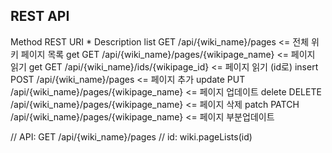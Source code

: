 REST API
---
Method  REST    URI *                                       Description
list    GET     /api/{wiki_name}/pages                    <= 전체 위키 페이지 목록 
get     GET     /api/{wiki_name}/pages/{wikipage_name}    <= 페이지 읽기
get     GET     /api/{wiki_name}/ids/{wikipage_id}        <= 페이지 읽기 (id로)
insert  POST    /api/{wiki_name}/pages                    <= 페이지 추가
update  PUT     /api/{wiki_name}/pages/{wikipage_name}    <= 페이지 업데이트
delete  DELETE  /api/{wiki_name}/pages/{wikipage_name}    <= 페이지 삭제
patch   PATCH   /api/{wiki_name}/pages/{wikipage_name}    <= 페이지 부분업데이트


// API: GET /api/{wiki_name}/pages
// id: 
wiki.pageLists(id)
